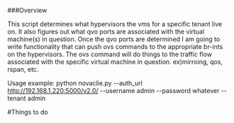 
###Overview

This script determines what hypervisors the vms for a specific tenant live on. It also figures out what qvo ports are associated
with the virtual machine(s) in question. Once the qvo ports are determined I am going to write functionality that can push ovs commands to 
the appropriate br-ints on the hypervisors. The ovs command will do things to the traffic flow associated with the specific virtual machine in 
question. ex)mirroing, qos, rspan, etc.

Usage example: python novaclie.py --auth_url http://192.168.1.220:5000/v2.0/ --username admin --password whatever --tenant admin

#Things to do


